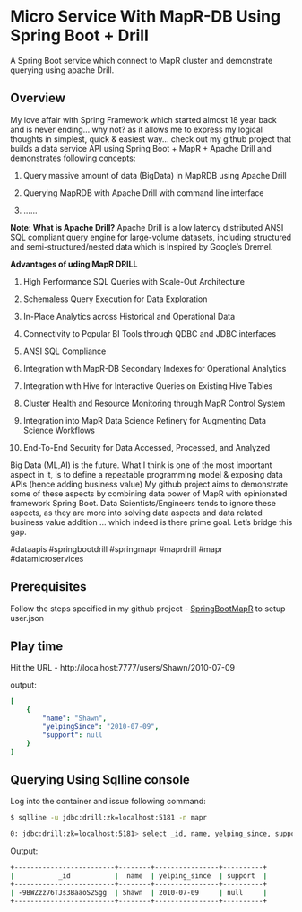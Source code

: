 # Micro Service With MapR-DB Using Spring Boot + Drill

A Spring Boot service which connect to MapR cluster and demonstrate querying using
 apache Drill.
 
 ## Overview
 My love affair with Spring Framework which  started almost 18 year back and is never ending... why not? as it allows me to express my logical thoughts in simplest, quick & easiest way... check out my github project that builds a data service API using Spring Boot + MapR + Apache Drill and demonstrates following concepts:

1. Query massive amount of data (BigData) in MapRDB using Apache Drill

2. Querying MapRDB with Apache Drill with command line interface

3. ......

**Note: What is Apache Drill?** Apache Drill is a low latency distributed ANSI SQL compliant query engine for large-volume datasets, including structured and semi-structured/nested data which is Inspired by Google’s Dremel.

**Advantages of uding MapR DRILL**

1. High Performance SQL Queries with Scale-Out Architecture

2. Schemaless Query Execution for Data Exploration

3. In-Place Analytics across Historical and Operational Data

4. Connectivity to Popular BI Tools through QDBC and JDBC interfaces

5. ANSI SQL Compliance

6. Integration with MapR-DB Secondary Indexes for Operational Analytics

7. Integration with Hive for Interactive Queries on Existing Hive Tables

8. Cluster Health and Resource Monitoring through MapR Control System

9. Integration into MapR Data Science Refinery for Augmenting Data Science Workflows

10. End-To-End Security for Data Accessed, Processed, and Analyzed

Big Data (ML,AI) is the future. What I think is one of the most important aspect in it, is to define a repeatable programming model & exposing data APIs (hence adding business value) My github project aims to demonstrate some of these aspects by combining data power of MapR with opinionated framework Spring Boot. Data Scientists/Engineers tends to ignore these aspects, as they are more into solving data aspects and data related business value addition ... which indeed is there prime goal. Let’s bridge this gap.

#dataapis #springbootdrill #springmapr #maprdrill #mapr #datamicroservices
 
## Prerequisites
Follow the steps specified in my github project - [SpringBootMapR](https://github.com/mgorav/SpringBootMapR)
to setup user.json

## Play time

Hit the URL - http://localhost:7777/users/Shawn/2010-07-09

output:

```yaml
[
    {
        "name": "Shawn",
        "yelpingSince": "2010-07-09",
        "support": null
    }
]
```

## Querying Using Sqlline console

Log into the container and issue following command:

```bash
$ sqlline -u jdbc:drill:zk=localhost:5181 -n mapr

0: jdbc:drill:zk=localhost:5181> select _id, name, yelping_since, support from dfs.`/apps/user` where yelping_since = '2010-07-09' and  name = 'Shawn';

```

Output:

```bash
+-------------------------+--------+----------------+----------+
|           _id           |  name  | yelping_since  | support  |
+-------------------------+--------+----------------+----------+
| -9BWZzz76TJs3BaaoS2Sgg  | Shawn  | 2010-07-09     | null     |
+-------------------------+--------+----------------+----------+
```
